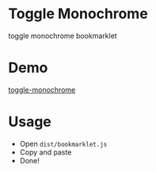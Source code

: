 # Toggle Monochrome

  toggle monochrome bookmarklet

# Demo

[toggle-monochrome](https://f.cloud.github.com/assets/75448/2228866/0a2159f4-9ae3-11e3-99fd-b7b51da949f7.gif)

# Usage

  - Open `dist/bookmarklet.js`
  - Copy and paste
  - Done!
